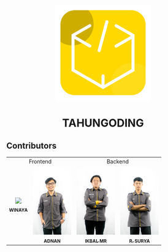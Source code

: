 <p align="center"><img src="public/Images/tahu.png" width="250"></p>

# <p align="center"> **TAHU**NGODING </p>

## Contributors

<table>
<tr>
    <td align="center" colspan="2">Frontend</td>
    <td align="center" colspan="2">Backend</td>
</tr>
<tr>
    <td align="center">
        <a href="https://github.com/winayaid">
            <img src="https://avatars.githubusercontent.com/u/60729013?v=4" width="100px;"><br>
            <sub><b>WINAYA</b></sub>
        </a>
    </td>
    <td align="center">
        <a href="https://github.com/kittenstack">
            <img src="public/Images/tahu_adnan.jpg" width="100px;"><br>
            <sub><b>ADNAN</b></sub>
        </a>
    </td>
    <td align="center">
        <a href="https://github.com/hippies67">
            <img src="public/Images/tahu_ikbal.jpg" width="100px;"><br>
            <sub><b>IKBAL MR</b></sub>
        </a>
    </td>
    <td align="center">
        <a href="https://github.com/ramdani-surya">
            <img src="public/Images/tahu_surya.jpg" width="100px;"><br>
            <sub><b>R. SURYA</b></sub>
        </a>
    </td>
</tr>
</table>
